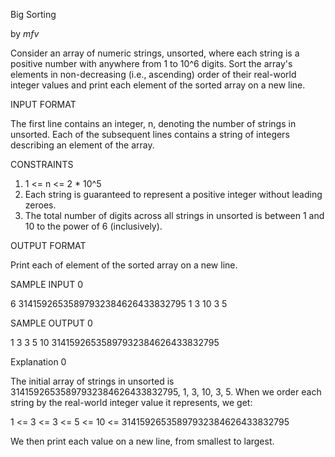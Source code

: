 Big Sorting

by _mfv_


Consider an array of numeric strings, unsorted, where each string is a positive number with anywhere from 1 to 10^6 digits. Sort the array's elements in non-decreasing (i.e., ascending) order of their real-world integer values and print each element of the sorted array on a new line.


INPUT FORMAT


The first line contains an integer, n, denoting the number of strings in unsorted. Each of the  subsequent lines contains a string of integers describing an element of the array.




CONSTRAINTS


1. 1 <= n <= 2 * 10^5
2. Each string is guaranteed to represent a positive integer without leading zeroes.
3. The total number of digits across all strings in unsorted is between 1 and 10 to the power of 6 (inclusively).


OUTPUT FORMAT


Print each of element of the sorted array on a new line.


SAMPLE INPUT 0


6
31415926535897932384626433832795
1
3
10
3
5


SAMPLE OUTPUT 0


1
3
3
5
10
31415926535897932384626433832795


Explanation 0


The initial array of strings in unsorted is 31415926535897932384626433832795, 1, 3, 10, 3, 5. When we order each string by the real-world integer value it represents, we get:


1 <= 3 <= 3 <= 5 <= 10 <= 31415926535897932384626433832795


We then print each value on a new line, from smallest to largest.
